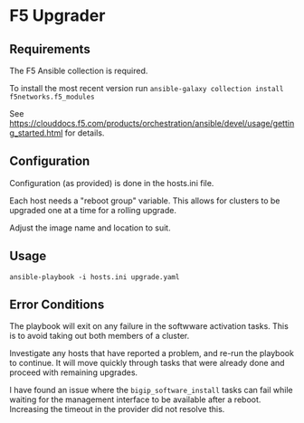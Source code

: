 # F5 Upgrader

## Requirements

The F5 Ansible collection is required. 

To install the most recent version run `ansible-galaxy collection install f5networks.f5_modules`

See https://clouddocs.f5.com/products/orchestration/ansible/devel/usage/getting_started.html for details.

## Configuration

Configuration (as provided) is done in the hosts.ini file.

Each host needs a "reboot group" variable. This allows for clusters to be upgraded one at a time for a rolling upgrade.

Adjust the image name and location to suit.

## Usage

`ansible-playbook -i hosts.ini upgrade.yaml`

## Error Conditions

The playbook will exit on any failure in the softwware activation tasks. This is to avoid taking out both members of a cluster.

Investigate any hosts that have reported a problem, and re-run the playbook to continue. It will move quickly through tasks that were already done and proceed with remaining upgrades.

I have found an issue where the `bigip_software_install` tasks can fail while waiting for the management interface to be available after a reboot. Increasing the timeout in the provider did not resolve this.